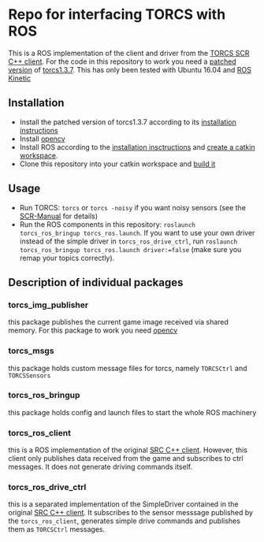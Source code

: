 # Repo for interfacing TORCS with ROS

This is a ROS implementation of the client and driver from the [TORCS SCR C++ client](https://sourceforge.net/projects/cig/files/SCR%20Championship/Client%20C%2B%2B/). For the code in this repository to work you need a [patched version](https://github.com/fmirus/torcs-1.3.7) of [torcs1.3.7](https://sourceforge.net/projects/torcs/). This has only been tested with Ubuntu 16.04 and [ROS Kinetic](http://wiki.ros.org/kinetic)

## Installation 

 - Install the patched version of torcs1.3.7 according to its [installation instructions](https://github.com/fmirus/torcs-1.3.7)
 - Install [opencv](http://docs.opencv.org/trunk/d7/d9f/tutorial_linux_install.html)
 - Install ROS according to the [installation insctructions](http://wiki.ros.org/kinetic/Installation/Ubuntu) and [create a catkin workspace](http://wiki.ros.org/catkin/Tutorials/create_a_workspace). 
 - Clone this repository into your catkin workspace and [build it](http://wiki.ros.org/catkin/commands/catkin_make)

## Usage

 - Run TORCS: ```torcs``` or ```torcs -noisy``` if you want noisy sensors (see the [SCR-Manual](https://arxiv.org/pdf/1304.1672.pdf) for details)
 - Run the ROS components in this repository: ```roslaunch torcs_ros_bringup torcs_ros.launch```. If you want to use your own driver instead of the simple driver in ```torcs_ros_drive_ctrl```, run ```roslaunch torcs_ros_bringup torcs_ros.launch driver:=false``` (make sure you remap your topics correctly).

## Description of individual packages

### torcs_img_publisher

this package publishes the current game image received via shared memory. For this package to work you need [opencv](http://opencv.org/)

### torcs_msgs

this package holds custom message files for torcs, namely ```TORCSCtrl``` and ```TORCSSensors```

### torcs_ros_bringup

this package holds config and launch files to start the whole ROS machinery

### torcs_ros_client

this is a ROS implementation of the original [SRC C++ client](https://sourceforge.net/projects/cig/files/SCR%20Championship/Client%20C%2B%2B/). However, this client only publishes data received from the game and subscribes to ctrl messages. It does not generate driving commands itself.

### torcs_ros_drive_ctrl

this is a separated implementation of the SimpleDriver contained in the original [SRC C++ client](https://sourceforge.net/projects/cig/files/SCR%20Championship/Client%20C%2B%2B/). It subscribes to the sensor messsage published by the ```torcs_ros_client```, generates simple drive commands and publishes them as ```TORCSCtrl``` messages.
